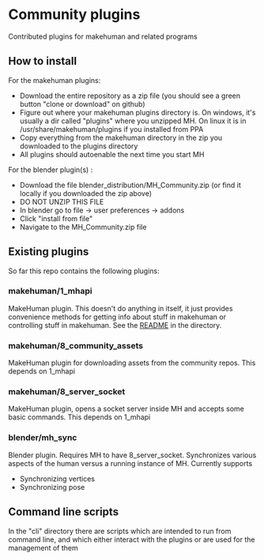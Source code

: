 # Community plugins

Contributed plugins for makehuman and related programs

## How to install

For the makehuman plugins:

* Download the entire repository as a zip file (you should see a green button "clone or download" on github)
* Figure out where your makehuman plugins directory is. On windows, it's usually a dir called "plugins" where you unzipped MH. On linux it is in /usr/share/makehuman/plugins if you installed from PPA
* Copy everything from the makehuman directory in the zip you downloaded to the plugins directory
* All plugins should autoenable the next time you start MH

For the blender plugin(s) : 

* Download the file blender_distribution/MH_Community.zip (or find it locally if you downloaded the zip above)
* DO NOT UNZIP THIS FILE
* In blender go to file -> user preferences -> addons
* Click "install from file"
* Navigate to the MH_Community.zip file

## Existing plugins

So far this repo contains the following plugins:

### makehuman/1_mhapi

MakeHuman plugin. This doesn't do anything in itself, it just provides convenience methods
for getting info about stuff in makehuman or controlling stuff in makehuman. See the [README](makehuman/1_mhapi/README.md)
in the directory.

### makehuman/8_community_assets

MakeHuman plugin for downloading assets from the community repos. This depends on 1_mhapi

### makehuman/8_server_socket

MakeHuman plugin, opens a socket server inside MH and accepts some basic commands. This
depends on 1_mhapi

### blender/mh_sync

Blender plugin. Requires MH to have 8_server_socket. Synchronizes various aspects of the
human versus a running instance of MH. Currently supports

* Synchronizing vertices
* Synchronizing pose

## Command line scripts

In the "cli" directory there are scripts which are intended to run from command line, 
and which either interact with the plugins or are used for the management of them

